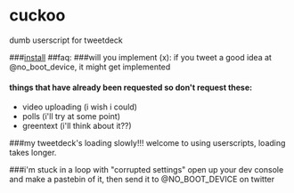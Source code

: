 # cuckoo
dumb userscript for tweetdeck

###[install](https://github.com/no-boot-device/cuckoo/raw/master/main.user.js)
##faq:
###will you implement (x):
if you tweet a good idea at @no\_boot\_device, it might get implemented
#### things that have already been requested so don't request these:
* video uploading (i wish i could)
* polls (i'll try at some point)
* greentext (i'll think about it??)

###my tweetdeck's loading slowly!!!
welcome to using userscripts, loading takes longer.

###i'm stuck in a loop with "corrupted settings"
open up your dev console and make a pastebin of it, then send it to @NO\_BOOT\_DEVICE on twitter
